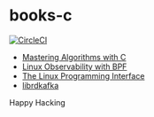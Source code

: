 # books-c

[![CircleCI]](https://app.circleci.com/pipelines/github/keithnoguchi/books-c)

[circleci]: https://circleci.com/gh/keithnoguchi/books-c.svg?style=svg

- [Mastering Algorithms with C]
- [Linux Observability with BPF]
- [The Linux Programming Interface]
- [librdkafka]

[the linux programming interface]: http://man7.org/tlpi/
[mastering algorithms with c]: http://shop.oreilly.com/product/9781565924536.do
[linux observability with bpf]: http://shop.oreilly.com/product/0636920242581.do
[librdkafka]: https://github.com/edenhill/librdkafka/blob/master/INTRODUCTION.md

Happy Hacking
